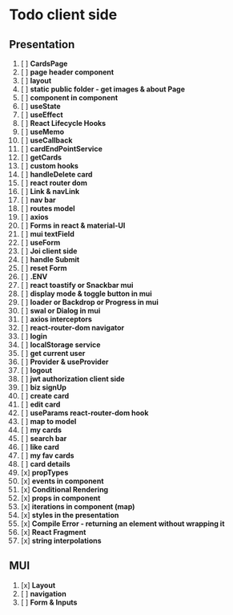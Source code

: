 # Todo client side

## Presentation

1. [ ] **CardsPage**
2. [ ] **page header component**
3. [ ] **layout**
4. [ ] **static public folder - get images & about Page**
5. [ ] **component in component**
6. [ ] **useState**
7. [ ] **useEffect**
8. [ ] **React Lifecycle Hooks**
9. [ ] **useMemo**
10. [ ] **useCallback**
11. [ ] **cardEndPointService**
12. [ ] **getCards**
13. [ ] **custom hooks**
14. [ ] **handleDelete card**
15. [ ] **react router dom**
16. [ ] **Link & navLink**
17. [ ] **nav bar**
18. [ ] **routes model**
19. [ ] **axios**
20. [ ] **Forms in react & material-UI**
21. [ ] **mui textField**
22. [ ] **useForm**
23. [ ] **Joi client side**
24. [ ] **handle Submit**
25. [ ] **reset Form**
26. [ ] **.ENV**
27. [ ] **react toastify or Snackbar mui**
28. [ ] **display mode & toggle button in mui**
29. [ ] **loader or Backdrop or Progress in mui**
30. [ ] **swal or Dialog in mui**
31. [ ] **axios interceptors**
32. [ ] **react-router-dom navigator**
33. [ ] **login**
34. [ ] **localStorage service**
35. [ ] **get current user**
36. [ ] **Provider & useProvider**
37. [ ] **logout**
38. [ ] **jwt authorization client side**
39. [ ] **biz signUp**
40. [ ] **create card**
41. [ ] **edit card**
42. [ ] **useParams react-router-dom hook**
43. [ ] **map to model**
44. [ ] **my cards**
45. [ ] **search bar**
46. [ ] **like card**
47. [ ] **my fav cards**
48. [ ] **card details**
49. [x] **propTypes**
50. [x] **events in component**
51. [x] **Conditional Rendering**
52. [x] **props in component**
53. [x] **iterations in component (map)**
54. [x] **styles in the presentation**
55. [x] **Compile Error - returning an element without wrapping it**
56. [x] **React Fragment**
57. [x] **string interpolations**

## MUI

1.  [x] **Layout**
2.  [ ] **navigation**
3.  [ ] **Form & Inputs**
